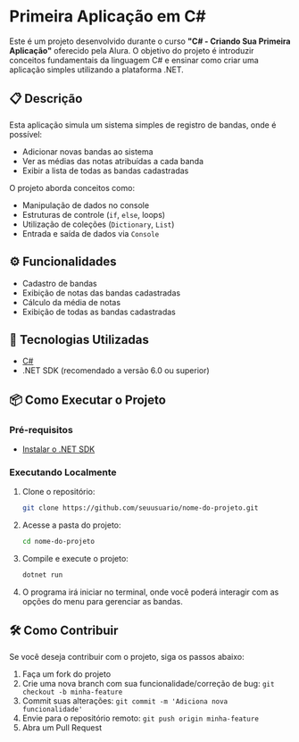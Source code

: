 
# Primeira Aplicação em C#

Este é um projeto desenvolvido durante o curso **"C# - Criando Sua Primeira Aplicação"** oferecido pela Alura. O objetivo do projeto é introduzir conceitos fundamentais da linguagem C# e ensinar como criar uma aplicação simples utilizando a plataforma .NET.

## 📋 Descrição

Esta aplicação simula um sistema simples de registro de bandas, onde é possível:

- Adicionar novas bandas ao sistema
- Ver as médias das notas atribuídas a cada banda
- Exibir a lista de todas as bandas cadastradas

O projeto aborda conceitos como:

- Manipulação de dados no console
- Estruturas de controle (`if`, `else`, loops)
- Utilização de coleções (`Dictionary`, `List`)
- Entrada e saída de dados via `Console`

## ⚙️ Funcionalidades

- Cadastro de bandas
- Exibição de notas das bandas cadastradas
- Cálculo da média de notas
- Exibição de todas as bandas cadastradas

## 🚀 Tecnologias Utilizadas

- [C#](https://docs.microsoft.com/en-us/dotnet/csharp/)
- .NET SDK (recomendado a versão 6.0 ou superior)

## 📦 Como Executar o Projeto

### Pré-requisitos

- [Instalar o .NET SDK](https://dotnet.microsoft.com/download)

### Executando Localmente

1. Clone o repositório:

   ```bash
   git clone https://github.com/seuusuario/nome-do-projeto.git
   ```

2. Acesse a pasta do projeto:

   ```bash
   cd nome-do-projeto
   ```

3. Compile e execute o projeto:

   ```bash
   dotnet run
   ```

4. O programa irá iniciar no terminal, onde você poderá interagir com as opções do menu para gerenciar as bandas.

## 🛠️ Como Contribuir

Se você deseja contribuir com o projeto, siga os passos abaixo:

1. Faça um fork do projeto
2. Crie uma nova branch com sua funcionalidade/correção de bug: `git checkout -b minha-feature`
3. Commit suas alterações: `git commit -m 'Adiciona nova funcionalidade'`
4. Envie para o repositório remoto: `git push origin minha-feature`
5. Abra um Pull Request
